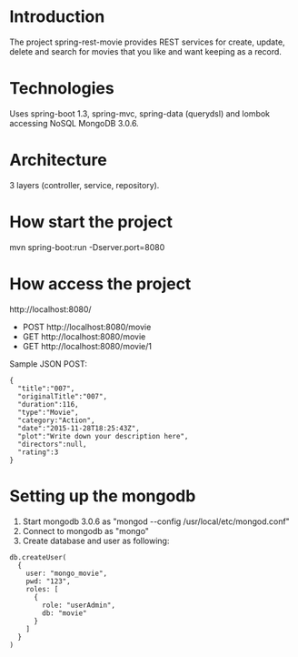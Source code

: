 # Introduction
The project spring-rest-movie provides REST services for create, update, delete and search for movies that you like and want keeping as a record.

# Technologies
Uses spring-boot 1.3, spring-mvc, spring-data (querydsl) and lombok accessing NoSQL MongoDB 3.0.6. 

# Architecture
3 layers (controller, service, repository).

# How start the project
mvn spring-boot:run -Dserver.port=8080

# How access the project
http://localhost:8080/

- POST  http://localhost:8080/movie
- GET   http://localhost:8080/movie
- GET   http://localhost:8080/movie/1

Sample JSON POST:

```
{
  "title":"007",
  "originalTitle":"007",
  "duration":116,
  "type":"Movie",
  "category:"Action",
  "date":"2015-11-28T18:25:43Z",
  "plot":"Write down your description here",
  "directors":null,
  "rating":3
}
```

# Setting up the mongodb
1. Start mongodb 3.0.6 as "mongod --config /usr/local/etc/mongod.conf"
2. Connect to mongodb as "mongo"
3. Create database and user as following:

```
db.createUser(
  {
    user: "mongo_movie",
    pwd: "123",
    roles: [
      {
        role: "userAdmin",
        db: "movie"
      }
    ]
  }
)
```
